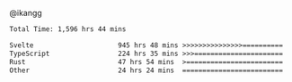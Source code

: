 @ikangg
<!--START_SECTION:waka-->

```txt
Total Time: 1,596 hrs 44 mins

Svelte                     945 hrs 48 mins >>>>>>>>>>>>>>>==========   58.34 %
TypeScript                 224 hrs 35 mins >>>======================   13.85 %
Rust                       47 hrs 54 mins  >========================   02.96 %
Other                      24 hrs 24 mins  =========================   01.51 %
```

<!--END_SECTION:waka-->
